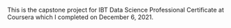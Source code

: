This is the capstone project for IBT Data Science Professional Certificate at Coursera which I completed on December 6, 2021.
